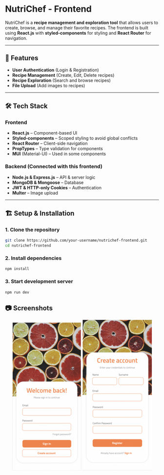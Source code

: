 # **NutriChef - Frontend**  

NutriChef is a **recipe management and exploration tool** that allows users to create, browse, and manage their favorite recipes. The frontend is built using **React.js** with **styled-components** for styling and **React Router** for navigation.  

---

## 🚀 **Features**  
- **User Authentication** (Login & Registration)  
- **Recipe Management** (Create, Edit, Delete recipes)  
- **Recipe Exploration** (Search and browse recipes)  
- **File Upload** (Add images to recipes)  

---

## 🛠️ **Tech Stack**  
### **Frontend**  
- **React.js** – Component-based UI  
- **Styled-components** – Scoped styling to avoid global conflicts  
- **React Router** – Client-side navigation  
- **PropTypes** – Type validation for components  
- **MUI** (Material-UI) – Used in some components  

### **Backend (Connected with this frontend)**  
- **Node.js & Express.js** – API & server logic  
- **MongoDB & Mongoose** – Database  
- **JWT & HTTP-only Cookies** – Authentication  
- **Multer** – Image upload  

---

## 🏗️ **Setup & Installation**  

### **1. Clone the repository**  
```bash
git clone https://github.com/your-username/nutrichef-frontend.git
cd nutrichef-frontend
```
### **2. Install dependencies**
```bash
npm install
```
### **3. Start development server**
```bash
npm run dev
```
## 📷 **Screenshots**  
<p align="center">
  <img src="./figma/login.png" alt="Login Screen" width="45%"/>
  <img src="./figma/register.png" alt="Register Screen" width="45%"/>
</p>
